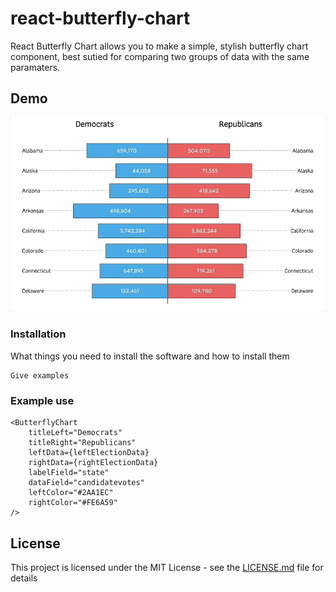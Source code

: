 # react-butterfly-chart

React Butterfly Chart allows you to make a simple, stylish butterfly chart component, best sutied for comparing two groups of data with the same paramaters. 

## Demo

![](demo_gif.gif)

### Installation

What things you need to install the software and how to install them

```
Give examples
```

### Example use

```
<ButterflyChart
    titleLeft="Democrats"
    titleRight="Republicans"
    leftData={leftElectionData}
    rightData={rightElectionData}
    labelField="state"
    dataField="candidatevotes"
    leftColor="#2AA1EC" 
    rightColor="#FE6A59"
/>
```


## License

This project is licensed under the MIT License - see the [LICENSE.md](LICENSE.md) file for details
